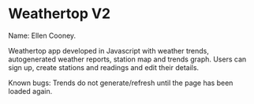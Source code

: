 Weathertop V2
==============================
Name: Ellen Cooney. 

Weathertop app developed in Javascript with weather trends, autogenerated weather reports, station map and trends graph. Users can sign up, create stations and readings and edit their details.

Known bugs: Trends do not generate/refresh until the page has been loaded again.
